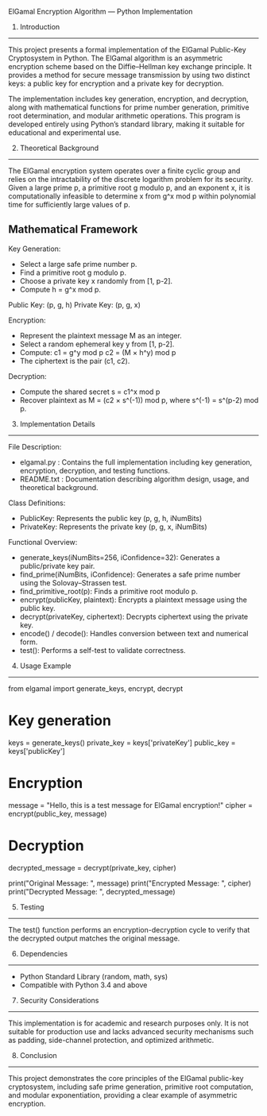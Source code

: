 ElGamal Encryption Algorithm — Python Implementation

1. Introduction
----------------
This project presents a formal implementation of the ElGamal Public-Key Cryptosystem in Python.
The ElGamal algorithm is an asymmetric encryption scheme based on the Diffie–Hellman key exchange principle.
It provides a method for secure message transmission by using two distinct keys: a public key for encryption and a private key for decryption.

The implementation includes key generation, encryption, and decryption, along with mathematical functions for prime number generation,
primitive root determination, and modular arithmetic operations. This program is developed entirely using Python’s standard library,
making it suitable for educational and experimental use.


2. Theoretical Background
--------------------------
The ElGamal encryption system operates over a finite cyclic group and relies on the intractability of the discrete logarithm problem for its security.
Given a large prime p, a primitive root g modulo p, and an exponent x, it is computationally infeasible to determine x from g^x mod p within
polynomial time for sufficiently large values of p.

Mathematical Framework
----------------------
Key Generation:
 - Select a large safe prime number p.
 - Find a primitive root g modulo p.
 - Choose a private key x randomly from [1, p-2].
 - Compute h = g^x mod p.

Public Key: (p, g, h)
Private Key: (p, g, x)

Encryption:
 - Represent the plaintext message M as an integer.
 - Select a random ephemeral key y from [1, p-2].
 - Compute:
   c1 = g^y mod p
   c2 = (M × h^y) mod p
 - The ciphertext is the pair (c1, c2).

Decryption:
 - Compute the shared secret s = c1^x mod p
 - Recover plaintext as M = (c2 × s^(-1)) mod p, where s^(-1) = s^(p-2) mod p.


3. Implementation Details
--------------------------
File Description:
 - elgamal.py : Contains the full implementation including key generation, encryption, decryption, and testing functions.
 - README.txt : Documentation describing algorithm design, usage, and theoretical background.

Class Definitions:
 - PublicKey: Represents the public key (p, g, h, iNumBits)
 - PrivateKey: Represents the private key (p, g, x, iNumBits)

Functional Overview:
 - generate_keys(iNumBits=256, iConfidence=32): Generates a public/private key pair.
 - find_prime(iNumBits, iConfidence): Generates a safe prime number using the Solovay–Strassen test.
 - find_primitive_root(p): Finds a primitive root modulo p.
 - encrypt(publicKey, plaintext): Encrypts a plaintext message using the public key.
 - decrypt(privateKey, ciphertext): Decrypts ciphertext using the private key.
 - encode() / decode(): Handles conversion between text and numerical form.
 - test(): Performs a self-test to validate correctness.


4. Usage Example
----------------
from elgamal import generate_keys, encrypt, decrypt

# Key generation
keys = generate_keys()
private_key = keys['privateKey']
public_key = keys['publicKey']

# Encryption
message = "Hello, this is a test message for ElGamal encryption!"
cipher = encrypt(public_key, message)

# Decryption
decrypted_message = decrypt(private_key, cipher)

print("Original Message: ", message)
print("Encrypted Message: ", cipher)
print("Decrypted Message: ", decrypted_message)


5. Testing
-----------
The test() function performs an encryption-decryption cycle to verify that the decrypted output matches the original message.


6. Dependencies
----------------
 - Python Standard Library (random, math, sys)
 - Compatible with Python 3.4 and above


7. Security Considerations
---------------------------
This implementation is for academic and research purposes only. It is not suitable for production use and lacks advanced
security mechanisms such as padding, side-channel protection, and optimized arithmetic.


8. Conclusion
--------------
This project demonstrates the core principles of the ElGamal public-key cryptosystem, including safe prime generation,
primitive root computation, and modular exponentiation, providing a clear example of asymmetric encryption.

